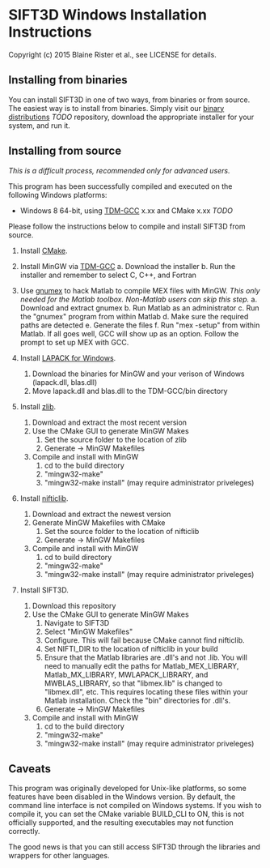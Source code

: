 # SIFT3D Windows Installation Instructions

Copyright (c) 2015 Blaine Rister et al., see LICENSE for details.

## Installing from binaries

You can install SIFT3D in one of two ways, from binaries or from source. The easiest way is to install from binaries. Simply visit our [binary distributions](x) *TODO* repository, download the appropriate installer for your system, and run it.

## Installing from source

*This is a difficult process, recommended only for advanced users.*

This program has been successfully compiled and executed on the following Windows platforms:
- Windows 8 64-bit, using [TDM-GCC](x) x.xx and CMake x.xx *TODO*

Please follow the instructions below to compile and install SIFT3D from source.

1. Install [CMake](http://www.cmake.org).

2. Install MinGW via [TDM-GCC](http://tdm-gcc.tdragon.net/)
	a. Download the installer
	b. Run the installer and remember to select C, C++, and Fortran

3. Use [gnumex](http://gnumex.sourceforge.net/documentation.html#L131) to hack Matlab to compile MEX files with MinGW. *This only needed for the Matlab toolbox. Non-Matlab users can skip this step.*
	a. Download and extract gnumex
	b. Run Matlab as an administrator
	c. Run the "gnumex" program from within Matlab
	d. Make sure the required paths are detected
	e. Generate the files
	f. Run "mex -setup" from within Matlab. If all goes well, GCC will show up as an option. Follow the prompt to set up MEX with GCC.

4. Install [LAPACK for Windows](http://icl.cs.utk.edu/lapack-for-windows/lapack/index.html#libraries).
	1. Download the binaries for MinGW and your verison of Windows (lapack.dll, blas.dll)
	2. Move lapack.dll and blas.dll to the TDM-GCC/bin directory 

5. Install [zlib](http://zlib.net/).
	1. Download and extract the most recent version
	2. Use the CMake GUI to generate MinGW Makes
		1. Set the source folder to the location of zlib
		2. Generate -> MinGW Makefiles
	3. Compile and install with MinGW
		1. cd to the build directory
		2. "mingw32-make"
		3. "mingw32-make install" (may require administrator priveleges)

6. Install [nifticlib](http://sourceforge.net/projects/niftilib/files/nifticlib/).
	1. Download and extract the newest version
	2. Generate MinGW Makefiles with CMake
		1. Set the source folder to the location of nifticlib
		2. Generate -> MinGW Makefiles
	3. Compile and install with MinGW
		1. cd to build directory
		2. "mingw32-make"
		3. "mingw32-make install" (may require administrator priveleges)

7. Install SIFT3D.
	1. Download this repository
	2. Use the CMake GUI to generate MinGW Makes
		1. Navigate to SIFT3D
		2. Select "MinGW Makefiles"
		3. Configure. This will fail because CMake cannot find nifticlib.
		4. Set NIFTI_DIR to the location of nifticlib in your build
		5. Ensure that the Matlab libraries are .dll's and not .lib. You will need to manually edit the paths for Matlab_MEX_LIBRARY, Matlab_MX_LIBRARY, MWLAPACK_LIBRARY, and MWBLAS_LIBRARY, so that "libmex.lib" is changed to "libmex.dll", etc. This requires locating these files within your Matlab installation. Check the "bin" directories for .dll's.
		6. Generate -> MinGW Makefiles
	3. Compile and install with MinGW
		1. cd to the build directory
		2. "mingw32-make"
		3. "mingw32-make install" (may require administrator priveleges)

## Caveats

This program was originally developed for Unix-like platforms, so some features have been disabled in the Windows version. By default, the command line interface is not compiled on Windows systems. If you wish to compile it, you can set the CMake variable BUILD_CLI to ON, this is not officially supported, and the resulting executables may not function correctly.

The good news is that you can still access SIFT3D through the libraries and wrappers for other languages.
